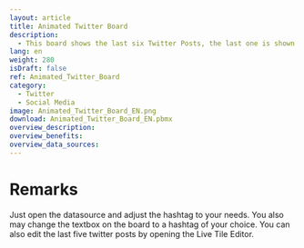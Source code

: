 ```yaml
---
layout: article
title: Animated Twitter Board
description: 
  - This board shows the last six Twitter Posts, the last one is shown in the middle and the other five run through a Live Tile Box one after the other.
lang: en
weight: 280
isDraft: false
ref: Animated_Twitter_Board
category:
  - Twitter
  - Social Media
image: Animated_Twitter_Board_EN.png
download: Animated_Twitter_Board_EN.pbmx
overview_description:
overview_benefits:
overview_data_sources:
---
```

# Remarks
Just open the datasource and adjust the hashtag to your needs. You also may change the textbox on the board to a hashtag of your choice.
You can also edit the last five twitter posts by opening the Live Tile Editor.
